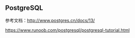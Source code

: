 ## PostgreSQL

参考文档：http://www.postgres.cn/docs/13/

https://www.runoob.com/postgresql/postgresql-tutorial.html